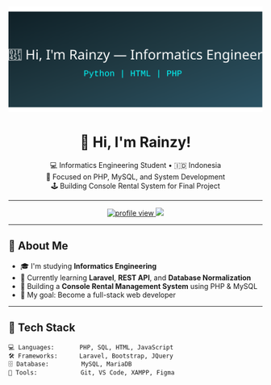 <!-- Banner Animasi -->
<p align="center">
  <img src="assets/banner-dark.svg" alt="Animated Banner" />
</p>

<!-- Judul dan Perkenalan -->
<h1 align="center">👋 Hi, I'm Rainzy!</h1>

<p align="center">
  💻 Informatics Engineering Student • 🇮🇩 Indonesia <br>
  🔧 Focused on PHP, MySQL, and System Development <br>
  🕹️ Building Console Rental System for Final Project
</p>

---

<!-- Badge & Statistik -->
<p align="center">
  <a href="https://github.com/Rainzy21"> <!-- Ganti dengan username GitHub kamu -->
    <img src="https://komarev.com/ghpvc/?username=KingUsername&label=Profile%20views&color=0e75b6&style=flat" alt="profile view" />
  </a>
  <a href="mailto:youremail@example.com">
    <img src="https://img.shields.io/badge/Email-DarkBlue?style=flat&logo=gmail&logoColor=white" />
  </a>
</p>

---

## 🧠 About Me

- 🎓 I'm studying **Informatics Engineering**
- 🌱 Currently learning **Laravel**, **REST API**, and **Database Normalization**
- 🔭 Building a **Console Rental Management System** using PHP & MySQL
- 🎯 My goal: Become a full-stack web developer

---

## 🚀 Tech Stack

```txt
💻 Languages:       PHP, SQL, HTML, JavaScript
🛠️ Frameworks:      Laravel, Bootstrap, JQuery
🗄️ Database:         MySQL, MariaDB
🧰 Tools:            Git, VS Code, XAMPP, Figma
